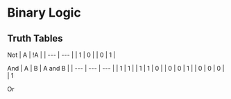# Binary Logic

## Truth Tables

Not
| A | !A |
| --- | --- |
| 1 | 0 |
| 0 | 1 |

And
| A | B | A and B |
| --- | --- | --- |
| 1 | 1 |  | 1
| 1 | 0 |  | 0
| 0 | 1 |  | 0
| 0 | 0 |  | 1

Or
